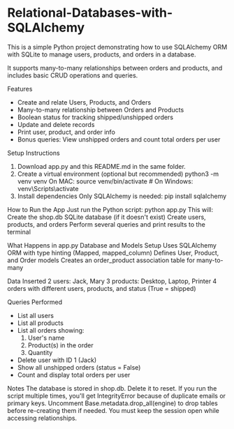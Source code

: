 # Relational-Databases-with-SQLAlchemy

This is a simple Python project demonstrating how to use SQLAlchemy ORM with SQLite to manage users, products, and orders in a database.

It supports many-to-many relationships between orders and products, and includes basic CRUD operations and queries.

Features
- Create and relate Users, Products, and Orders
- Many-to-many relationship between Orders and Products
- Boolean status for tracking shipped/unshipped orders
- Update and delete records
- Print user, product, and order info
- Bonus queries: View unshipped orders and count total orders per user

Setup Instructions
1. Download app.py and this README.md in the same folder.
2. Create a virtual environment (optional but recommended)
python3 -m venv venv
On MAC: source venv/bin/activate  # On Windows: venv\Scripts\activate
3. Install dependencies
Only SQLAlchemy is needed:
pip install sqlalchemy

How to Run the App
Just run the Python script:
python app.py
This will:
Create the shop.db SQLite database (if it doesn't exist)
Create users, products, and orders
Perform several queries and print results to the terminal

What Happens in app.py
Database and Models Setup
Uses SQLAlchemy ORM with type hinting (Mapped, mapped_column)
Defines User, Product, and Order models
Creates an order_product association table for many-to-many

Data Inserted
2 users: Jack, Mary
3 products: Desktop, Laptop, Printer
4 orders with different users, products, and status (True = shipped)

Queries Performed
- List all users
- List all products
- List all orders showing:
  1) User's name
  2) Product(s) in the order
  3) Quantity
- Delete user with ID 1 (Jack)
- Show all unshipped orders (status = False)
- Count and display total orders per user

Notes
The database is stored in shop.db. Delete it to reset.
If you run the script multiple times, you'll get IntegrityError because of duplicate emails or primary keys.
Uncomment Base.metadata.drop_all(engine) to drop tables before re-creating them if needed.
You must keep the session open while accessing relationships.

